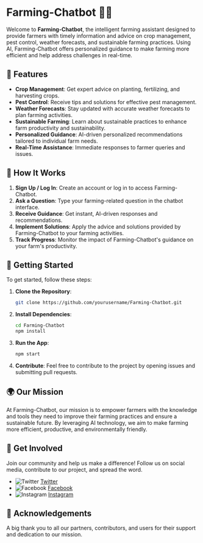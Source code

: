 # **Farming-Chatbot** 🌱🤖

Welcome to **Farming-Chatbot**, the intelligent farming assistant designed to provide farmers with timely information and advice on crop management, pest control, weather forecasts, and sustainable farming practices. Using AI, Farming-Chatbot offers personalized guidance to make farming more efficient and help address challenges in real-time.

## 🌟 Features

- **Crop Management**: Get expert advice on planting, fertilizing, and harvesting crops.
- **Pest Control**: Receive tips and solutions for effective pest management.
- **Weather Forecasts**: Stay updated with accurate weather forecasts to plan farming activities.
- **Sustainable Farming**: Learn about sustainable practices to enhance farm productivity and sustainability.
- **Personalized Guidance**: AI-driven personalized recommendations tailored to individual farm needs.
- **Real-Time Assistance**: Immediate responses to farmer queries and issues.

## 📲 How It Works

1. **Sign Up / Log In**: Create an account or log in to access Farming-Chatbot.
2. **Ask a Question**: Type your farming-related question in the chatbot interface.
3. **Receive Guidance**: Get instant, AI-driven responses and recommendations.
4. **Implement Solutions**: Apply the advice and solutions provided by Farming-Chatbot to your farming activities.
5. **Track Progress**: Monitor the impact of Farming-Chatbot's guidance on your farm's productivity.

## 🚀 Getting Started

To get started, follow these steps:

1. **Clone the Repository**: 
   ```bash
   git clone https://github.com/yourusername/Farming-Chatbot.git
   ```

2. **Install Dependencies**: 
   ```bash
   cd Farming-Chatbot
   npm install
   ```

3. **Run the App**: 
   ```bash
   npm start
   ```

4. **Contribute**: Feel free to contribute to the project by opening issues and submitting pull requests.

## 🌍 Our Mission

At Farming-Chatbot, our mission is to empower farmers with the knowledge and tools they need to improve their farming practices and ensure a sustainable future. By leveraging AI technology, we aim to make farming more efficient, productive, and environmentally friendly.

## 📣 Get Involved

Join our community and help us make a difference! Follow us on social media, contribute to our project, and spread the word.

- ![Twitter](https://example.com/twitter-icon.png) [Twitter](https://twitter.com/FarmingChatbot)
- ![Facebook](https://example.com/facebook-icon.png) [Facebook](https://facebook.com/FarmingChatbot)
- ![Instagram](https://example.com/instagram-icon.png) [Instagram](https://instagram.com/FarmingChatbot)

## 🙌 Acknowledgements

A big thank you to all our partners, contributors, and users for their support and dedication to our mission.
